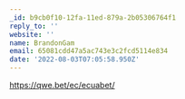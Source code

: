 ```yaml
---
_id: b9cb0f10-12fa-11ed-879a-2b05306764f1
reply_to: ''
website: ''
name: BrandonGam
email: 65081cdd47a5ac743e3c2fcd5114e834
date: '2022-08-03T07:05:58.950Z'
---
```

<a href="https://qwe.bet/ec/ecuabet/">https://qwe.bet/ec/ecuabet/</a>
